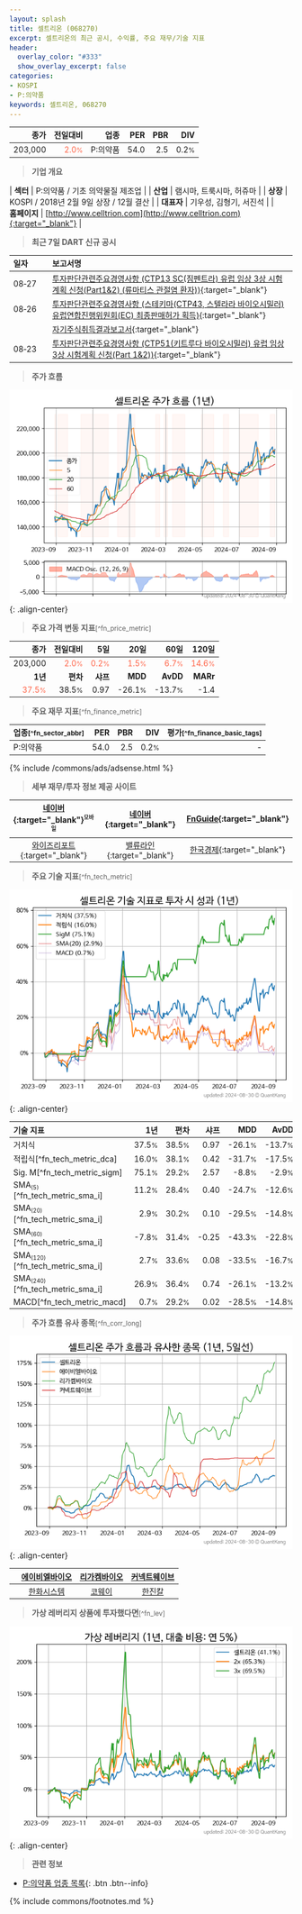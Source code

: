 ```yaml
---
layout: splash
title: 셀트리온 (068270)
excerpt: 셀트리온의 최근 공시, 수익률, 주요 재무/기술 지표
header:
  overlay_color: "#333"
  show_overlay_excerpt: false
categories:
- KOSPI
- P:의약품
keywords: 셀트리온, 068270
---
```


| **종가** | **전일대비** | **업종** | **PER** | **PBR** | **DIV** |
| -------: | -----------: | -------: | ------: | ------: | ------: |
| 203,000 | <span style="color: tomato">2.0<small>%</small></span> | P:의약품 | 54.0 | 2.5 | 0.2<small>%</small> |

<!-- more -->


> **기업 개요**<a id="company"></a>

| <span style="white-space:nowrap;">**섹터**</span> | P:의약품 / 기초 의약물질 제조업 |
| <span style="white-space:nowrap;">**산업**</span> | 램시마, 트룩시마, 허쥬마 |
| <span style="white-space:nowrap;">**상장**</span> | KOSPI / 2018년 2월 9일 상장 / 12월 결산 |
| <span style="white-space:nowrap;">**대표자**</span> | 기우성, 김형기, 서진석 |
| <span style="white-space:nowrap;">**홈페이지**</span> | [http://www.celltrion.com](http://www.celltrion.com){:target="_blank"} |


> **최근 7일 DART 신규 공시**<a id="dart"></a>

| **일자** |      | **보고서명** |
| :------- | :--- | :----------- |
| 08&#x2011;27 | | [투자판단관련주요경영사항              (CTP13 SC(짐펜트라) 유럽 임상 3상 시험계획 신청(Part1&2) (류마티스 관절염 환자))](https://dart.fss.or.kr/dsaf001/main.do?rcpNo=20240827800002){:target="_blank"} |
| 08&#x2011;26 | | [투자판단관련주요경영사항              (스테키마(CTP43, 스텔라라 바이오시밀러) 유럽연합진행위원회(EC) 최종판매허가 획득)](https://dart.fss.or.kr/dsaf001/main.do?rcpNo=20240826800001){:target="_blank"} |
|  | | [자기주식취득결과보고서](https://dart.fss.or.kr/dsaf001/main.do?rcpNo=20240823000584){:target="_blank"} |
| 08&#x2011;23 | | [투자판단관련주요경영사항              (CTP51(키트루다 바이오시밀러) 유럽 임상 3상 시험계획 신청(Part 1&2))](https://dart.fss.or.kr/dsaf001/main.do?rcpNo=20240823800003){:target="_blank"} |


> **주가 흐름**<a id="price"></a>

![068270](/stock/images/068270.png){: .align-center}


> **주요 가격 변동 지표**<small>[^fn_price_metric]</small>

| **종가** | **전일대비** | **5일** | **20일** | **60일** | **120일** |
| -------: | -----------: | ------: | -------: | -------: | --------: |
| 203,000 | <span style="color: tomato">2.0<small>%</small></span> | <span style="color: tomato">0.2<small>%</small></span> | <span style="color: tomato">1.5<small>%</small></span> | <span style="color: tomato">6.7<small>%</small></span> | <span style="color: tomato">14.6<small>%</small></span> |
| **1년** | **편차** | **샤프** | **MDD** | **AvDD** | **MARr** |
| <span style="color: tomato">37.5<small>%</small></span> | 38.5<small>%</small> | 0.97 | -26.1<small>%</small> | -13.7<small>%</small> | -1.4 |


> **주요 재무 지표**<small>[^fn_finance_metric]</small>

| **업종**<small>[^fn_sector_abbr]</small> | **PER** | **PBR** | **DIV** | **평가**<small>[^fn_finance_basic_tags]</small> |
| :--------------------------------------- | ------: | ------: | ------: | ----------------------------------------------: |
| P:의약품 | 54.0 | 2.5 | 0.2<small>%</small> | - |



{% include /commons/ads/adsense.html %}

> **세부 재무/투자 정보 제공 사이트**

| [네이버](https://m.stock.naver.com/domestic/stock/068270/finance/summary){:target="_blank"}<sup><small>모바일</small></sup> | [네이버](https://finance.naver.com/item/coinfo.naver?code=068270){:target="_blank"} | [FnGuide](https://comp.fnguide.com/SVO2/ASP/SVD_Invest.asp?gicode=A068270&MenuYn=Y){:target="_blank"} |
| :---: | :---: | :---: |
| [와이즈리포트](https://comp.wisereport.co.kr/company/c1040001.aspx?cmp_cd=068270){:target="_blank"} | [밸류라인](https://www.valueline.co.kr/finance/summary/068270){:target="_blank"} | [한국경제](https://markets.hankyung.com/stock/068270/financial-summary){:target="_blank"} |


> **주요 기술 지표**<small>[^fn_tech_metric]</small>


![068270](/stock/images/068270_tech.png){: .align-center}

| **기술 지표** | **1년** | **편차** | **샤프** | **MDD** | **AvDD** |
| :------------ | ------: | -----------: | -------: | ------: | -------: |
| 거치식 | 37.5<small>%</small> | 38.5<small>%</small> | 0.97 | -26.1<small>%</small> | -13.7<small>%</small> |
| 적립식[^fn_tech_metric_dca] | 16.0<small>%</small> | 38.1<small>%</small> | 0.42 | -31.7<small>%</small> | -17.5<small>%</small> |
| Sig. M[^fn_tech_metric_sigm] | 75.1<small>%</small> | 29.2<small>%</small> | 2.57 | -8.8<small>%</small> | -2.9<small>%</small> |
| SMA<small><sub>(5)</sub></small>[^fn_tech_metric_sma_i] | 11.2<small>%</small> | 28.4<small>%</small> | 0.40 | -24.7<small>%</small> | -12.6<small>%</small> |
| SMA<small><sub>(20)</sub></small>[^fn_tech_metric_sma_i] | 2.9<small>%</small> | 30.2<small>%</small> | 0.10 | -29.5<small>%</small> | -14.8<small>%</small> |
| SMA<small><sub>(60)</sub></small>[^fn_tech_metric_sma_i] | -7.8<small>%</small> | 31.4<small>%</small> | -0.25 | -43.3<small>%</small> | -22.8<small>%</small> |
| SMA<small><sub>(120)</sub></small>[^fn_tech_metric_sma_i] | 2.7<small>%</small> | 33.6<small>%</small> | 0.08 | -33.5<small>%</small> | -16.7<small>%</small> |
| SMA<small><sub>(240)</sub></small>[^fn_tech_metric_sma_i] | 26.9<small>%</small> | 36.4<small>%</small> | 0.74 | -26.1<small>%</small> | -13.2<small>%</small> |
| MACD[^fn_tech_metric_macd] | 0.7<small>%</small> | 29.2<small>%</small> | 0.02 | -28.5<small>%</small> | -14.8<small>%</small> |


> **주가 흐름 유사 종목**<a id="corr"></a><small>[^fn_corr_long]</small>

![068270](/stock/images/068270_corr.png){: .align-center}

|       | [에이비엘바이오](/298380/) | [리가켐바이오](/141080/) | [커넥트웨이브](/119860/) |
| :---: | :------------------------------------: | :------------------------------------: | :------------------------------------: |
|       | [한화시스템](/272210/) | [코웨이](/021240/) | [한진칼](/180640/) |


> **가상 레버리지 상품에 투자했다면**<a id="2x"></a><small>[^fn_lev]</small>

![068270](/stock/images/068270_2x.png){: .align-center}


> **관련 정보**

- [P:의약품 업종 목록](/stats/sector/kospi_업종_의약품_종목/){: .btn .btn--info}

{% include commons/footnotes.md %}